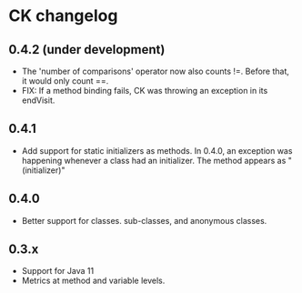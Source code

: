 # CK changelog

## 0.4.2 (under development)

- The 'number of comparisons' operator now also counts !=. Before that,
it would only count ==.
- FIX: If a method binding fails, CK was throwing an exception in its
endVisit.

## 0.4.1

- Add support for static initializers as methods. In 0.4.0, an exception
was happening whenever a class had an initializer. The method appears
as "(initializer)"

## 0.4.0

- Better support for classes. sub-classes, and anonymous classes.

## 0.3.x

- Support for Java 11
- Metrics at method and variable levels.